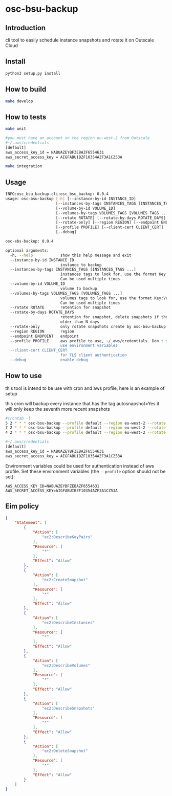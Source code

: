 # osc-bsu-backup

## Introduction

cli tool to easily schedule instance snapshots and rotate it on Outscale Cloud

## Install

```bash
python3 setup.py install
```

## How to build

```bash
make develop
```

## How to tests

```bash
make unit
```

```bash
#you must have an account on the region eu-west-2 from Outscale
#~/.aws/credentials
[default]
aws_access_key_id = NABUAZEYBFZEBAZF6554631
aws_secret_access_key = AIGFABUIBZF10354AZF3A1CZ53A

make integration
```

## Usage

```bash
INFO:osc_bsu_backup.cli:osc_bsu_backup: 0.0.4
usage: osc-bsu-backup [-h] [--instance-by-id INSTANCE_ID]
                      [--instances-by-tags INSTANCES_TAGS [INSTANCES_TAGS ...]]
                      [--volume-by-id VOLUME_ID]
                      [--volumes-by-tags VOLUMES_TAGS [VOLUMES_TAGS ...]]
                      [--rotate ROTATE] [--rotate-by-days ROTATE_DAYS]
                      [--rotate-only] [--region REGION] [--endpoint ENDPOINT]
                      [--profile PROFILE] [--client-cert CLIENT_CERT]
                      [--debug]

osc-ebs-backup: 0.0.4

optional arguments:
  -h, --help            show this help message and exit
  --instance-by-id INSTANCE_ID
                        instance to backup
  --instances-by-tags INSTANCES_TAGS [INSTANCES_TAGS ...]
                        instances tags to look for, use the format Key:Value.
                        Can be used multiple times
  --volume-by-id VOLUME_ID
                        volume to backup
  --volumes-by-tags VOLUMES_TAGS [VOLUMES_TAGS ...]
                        volumes tags to look for, use the format Key:Value.
                        Can be used multiple times
  --rotate ROTATE       retention for snapshot
  --rotate-by-days ROTATE_DAYS
                        retention for snapshot, delete snapshots if there are
                        older than N days
  --rotate-only         only rotate snapshots create by osc-bsu-backup
  --region REGION       region
  --endpoint ENDPOINT   endpoint
  --profile PROFILE     aws profile to use, ~/.aws/credentials. Don't set to
                        use environment variables
  --client-cert CLIENT_CERT
                        for TLS client authentication
  --debug               enable debug
```

## How to use

this tool is intend to be use with cron and aws profile, here is an example of setup

this cron will backup every instance that has the tag autosnapshot=Yes
it will only keep the seventh more recent snapshots

```bash
#crontab -l
5 2 * * * osc-bsu-backup --profile default --region eu-west-2 --rotate 7 --instances-by-tags 'autosnapshot:Yes'
7 2 * * * osc-bsu-backup --profile default --region eu-west-2 --rotate 7 --client-cert /home/remi/test1.pem --instances-by-tags 'autosnapshot:Yes'
4 2 * * * osc-bsu-backup --profile default --region eu-west-2 --rotate 7 --client-cert /home/remi/test1.pem --instances-by-tags 'autosnapshot:Yes' --instances-by-tags 'Name:test1'
```

```bash
#~/.aws/credentials
[default]
aws_access_key_id = NABUAZEYBFZEBAZF6554631
aws_secret_access_key = AIGFABUIBZF10354AZF3A1CZ53A
```

Environment variables could be used for authentication instead of aws profile. Set these environment variables (the `--profile` option should not be set):

```
AWS_ACCESS_KEY_ID=NABUAZEYBFZEBAZF6554631
AWS_SECRET_ACCESS_KEY=AIGFABUIBZF10354AZF3A1CZ53A
```

## Eim policy

```json
{
    "Statement": [
        {
            "Action": [
                "ec2:DescribeKeyPairs"
            ],
            "Resource": [
                "*"
            ],
            "Effect": "Allow"
        },
        {
            "Action": [
                "ec2:CreateSnapshot"
            ],
            "Resource": [
                "*"
            ],
            "Effect": "Allow"
        },
        {
            "Action": [
                "ec2:DescribeInstances"
            ],
            "Resource": [
                "*"
            ],
            "Effect": "Allow"
        },
        {
            "Action": [
                "ec2:DescribeVolumes"
            ],
            "Resource": [
                "*"
            ],
            "Effect": "Allow"
        },
        {
            "Action": [
                "ec2:DescribeSnapshots"
            ],
            "Resource": [
                "*"
            ],
            "Effect": "Allow"
        },
        {
            "Action": [
                "ec2:DeleteSnapshot"
            ],
            "Resource": [
                "*"
            ],
            "Effect": "Allow"
        }
    ]
}
```
